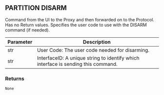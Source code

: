 ## PARTITION DISARM

Command from the UI to the Proxy and then forwarded on to the Protocol. Has no Return values. Specifies the user code to use with the DISARM command (if needed).


| Parameter | Description |
| --- | --- |
| str | User Code: The user code needed for disarming. |
| str | InterfaceID: A unique string to identify which interface is sending this command. | 


### Returns

`None`




